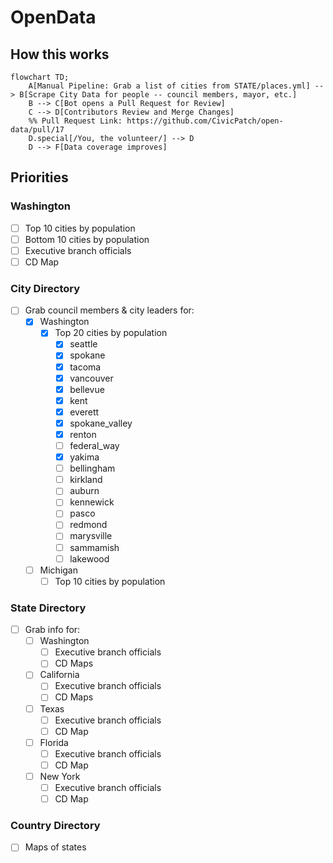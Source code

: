 # OpenData

## How this works

```mermaid
flowchart TD;
    A[Manual Pipeline: Grab a list of cities from STATE/places.yml] --> B[Scrape City Data for people -- council members, mayor, etc.]
    B --> C[Bot opens a Pull Request for Review]
    C --> D[Contributors Review and Merge Changes]
    %% Pull Request Link: https://github.com/CivicPatch/open-data/pull/17
    D.special[/You, the volunteer/] --> D
    D --> F[Data coverage improves]
```

## Priorities
### Washington
- [ ] Top 10 cities by population
- [ ] Bottom 10 cities by population
- [ ] Executive branch officials
- [ ] CD Map

### City Directory
- [ ] Grab council members & city leaders for:
  - [x] Washington
    - [x] Top 20 cities by population
      - [x] seattle
      - [x] spokane
      - [x] tacoma
      - [x] vancouver
      - [x] bellevue
      - [x] kent
      - [x] everett
      - [x] spokane_valley
      - [x] renton
      - [ ] federal_way
      - [x] yakima
      - [ ] bellingham
      - [ ] kirkland
      - [ ] auburn
      - [ ] kennewick
      - [ ] pasco
      - [ ] redmond
      - [ ] marysville
      - [ ] sammamish
      - [ ] lakewood
  - [ ] Michigan
    - [ ] Top 10 cities by population

### State Directory
- [ ] Grab info for:
  - [ ] Washington
    - [ ] Executive branch officials
    - [ ] CD Maps
  - [ ] California
    - [ ] Executive branch officials
    - [ ] CD Maps
  - [ ] Texas
    - [ ] Executive branch officials
    - [ ] CD Map 
  - [ ] Florida
    - [ ] Executive branch officials
    - [ ] CD Map
  - [ ] New York
    - [ ] Executive branch officials
    - [ ] CD Map

### Country Directory
- [ ] Maps of states

